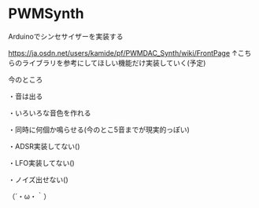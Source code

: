 # PWMSynth

Arduinoでシンセサイザーを実装する

https://ja.osdn.net/users/kamide/pf/PWMDAC_Synth/wiki/FrontPage
↑こちらのライブラリを参考にしてほしい機能だけ実装していく(予定)

今のところ

・音は出る

・いろいろな音色を作れる

・同時に何個か鳴らせる(今のとこ5音までが現実的っぽい)

・ADSR実装してない()

・LFO実装してない()

・ノイズ出せない()


（´・ω・｀）
